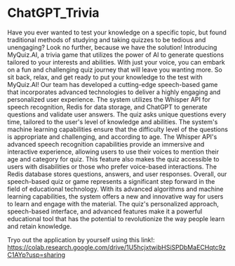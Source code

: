 # ChatGPT_Trivia
Have you ever wanted to test your knowledge on a specific topic, but found traditional methods of studying and taking quizzes to be tedious and unengaging? Look no further, because we have the solution! Introducing MyQuiz.AI, a trivia game that utilizes the power of AI to generate questions tailored to your interests and abilities. With just your voice, you can embark on a fun and challenging quiz journey that will leave you wanting more. So sit back, relax, and get ready to put your knowledge to the test with MyQuiz.AI! Our team has developed a cutting-edge speech-based game that incorporates advanced technologies to deliver a highly engaging and personalized user experience. The system utilizes the Whisper API for speech recognition, Redis for data storage, and ChatGPT to generate questions and validate user answers. The quiz asks unique questions every time, tailored to the user's level of knowledge and abilities. The system's machine learning capabilities ensure that the difficulty level of the questions is appropriate and challenging, and according to age. The Whisper API's advanced speech recognition capabilities provide an immersive and interactive experience, allowing users to use their voices to mention their age and category for quiz. This feature also makes the quiz accessible to users with disabilities or those who prefer voice-based interactions. The Redis database stores questions, answers, and user responses. Overall, our speech-based quiz or game represents a significant step forward in the field of educational technology. With its advanced algorithms and machine learning capabilities, the system offers a new and innovative way for users to learn and engage with the material. The quiz's personalized approach, speech-based interface, and advanced features make it a powerful educational tool that has the potential to revolutionize the way people learn and retain knowledge.

Tryo out the application by yourself using this link!:
https://colab.research.google.com/drive/1U5hcjxtwibHSiSPDbMaECHqtc9zC1AYp?usp=sharing
